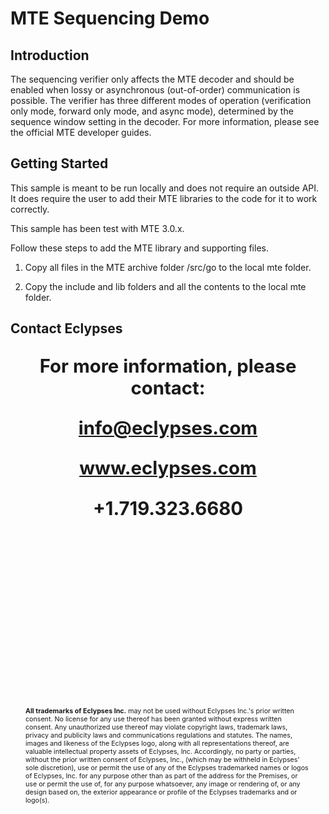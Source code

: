 # MTE Sequencing Demo    

## Introduction
The sequencing verifier only affects the MTE decoder and should be enabled when lossy or asynchronous (out-of-order) communication is possible. The verifier has three different modes of operation (verification only mode, forward only mode, and async mode), determined by the sequence window setting in the decoder. For more information, please see the official MTE developer guides.


## Getting Started
This sample is meant to be run locally and does not require an outside API. It does require the user to add their MTE libraries to the code for it to work correctly. 

This sample has been test with MTE 3.0.x.

Follow these steps to add the MTE library and supporting files.

1. Copy all files in the MTE archive folder /src/go to the local mte folder.

2. Copy the include and lib folders and all the contents to the local mte folder.



<div style="page-break-after: always; break-after: page;"></div>

## Contact Eclypses

<p align="center" style="font-weight: bold; font-size: 22pt;">For more information, please contact:</p>
<p align="center" style="font-weight: bold; font-size: 22pt;"><a href="mailto:info@eclypses.com">info@eclypses.com</a></p>
<p align="center" style="font-weight: bold; font-size: 22pt;"><a href="https://www.eclypses.com">www.eclypses.com</a></p>
<p align="center" style="font-weight: bold; font-size: 22pt;">+1.719.323.6680</p>

<p style="font-size: 8pt; margin-bottom: 0; margin: 300px 24px 30px 24px; " >
<b>All trademarks of Eclypses Inc.</b> may not be used without Eclypses Inc.'s prior written consent. No license for any use thereof has been granted without express written consent. Any unauthorized use thereof may violate copyright laws, trademark laws, privacy and publicity laws and communications regulations and statutes. The names, images and likeness of the Eclypses logo, along with all representations thereof, are valuable intellectual property assets of Eclypses, Inc. Accordingly, no party or parties, without the prior written consent of Eclypses, Inc., (which may be withheld in Eclypses' sole discretion), use or permit the use of any of the Eclypses trademarked names or logos of Eclypses, Inc. for any purpose other than as part of the address for the Premises, or use or permit the use of, for any purpose whatsoever, any image or rendering of, or any design based on, the exterior appearance or profile of the Eclypses trademarks and or logo(s).
</p>